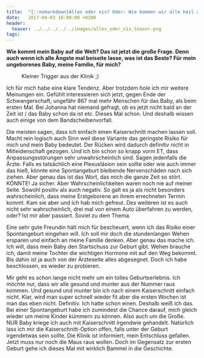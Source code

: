 ```yaml
---
title:  "{::nomarkdown}Alles oder nix? Oder: Wie kommen wir alle heil aus der Nummer raus?{:/}"
date:   2017-04-03 10:00:00 +0200
header:
  teaser: ../../../../../images/alles_oder_nix_teaser.png
tags:
---
```

**Wie kommt mein Baby auf die Welt? Das ist jetzt die große Frage. Denn auch wenn ich alle Ängste mal beiseite lasse, was ist das Beste? Für mein ungeborenes Baby, meine Familie, für mich?**

<figure>
  <img src="../../../../../images/alles_oder_nix.jpg" alt="">
  <figcaption>Kleiner Trigger aus der Klinik ;)</figcaption>
</figure>

Ich für mich habe eine klare Tendenz. Aber trotzdem hole ich mir weitere Meinungen ein. Gefühlt interessieren sich jetzt, gegen Ende der Schwangerschaft, ungefähr 867 mal mehr Menschen für das Baby, als beim ersten Mal. Bei Johanna hat niemand gefragt, ob es jetzt nicht bald an der Zeit ist / das Baby schon da ist etc. Dieses Mal schon. Und deshalb wissen auch einige von dem Bandscheibenvorfall.

Die meisten sagen, dass ich einfach einen Kaiserschnitt machen lassen soll. Macht rein logisch auch Sinn weil diese Variante das geringste Risiko für mich und mein Baby bedeutet. Der Rücken wird dadurch definitiv nicht in Mitleidenschaft gezogen. Und ich bin schon so knapp vorm ET, dass Anpassungsstörungen sehr unwahrscheinlich sind. Sagen jedenfalls die Ärzte. Falls es tatsächlich eine Plexusläsion sein sollte oder wie auch immer das hieß, könnte eine Spontangeburt bleibende Nervenschäden nach sich ziehen. Aber genau das ist das Wort, das mich die ganze Zeit so stört. KÖNNTE! Ja sicher. Aber Wahrscheinlichkeiten waren noch nie auf meiner Seite. Sowohl positiv als auch negativ. So galt es ja als nicht besonders wahrscheinlich, dass meine Erstgeborene an ihrem errechneten Termin kommt. Kam sie aber und ich hab mich gefreut. Des weiteren ist es auch nicht sehr wahrscheinlich, drei mal von einem Auto überfahren zu werden, oder? Ist mir aber passiert. Soviel zu dem Thema.

Eine sehr gute Freundin hält mich für bescheuert, wenn ich das Risiko einer Spontangeburt eingehen will. Ich soll mir doch die stundenlangen Wehen ersparen und einfach an meine Familie denken. Aber genau das mache ich. Ich will, dass mein Baby den Startschuss zur Geburt gibt. Wehen brauche ich, damit meine Tochter die wichtigen Hormone mit auf den Weg bekommt. Bis dahin ist ja auch von der Ärzteseite alles abgesegnet. Doch ich habe beschlossen, es wieder zu probieren. 

Mir geht es schon lange nicht mehr um ein tolles Geburtserlebnis. Ich möchte nur, dass wir alle gesund und munter aus der Nummer raus kommen. Und gesund und munter bin ich nach einem Kaiserschnitt einfach nicht. Klar, wird man super schnell wieder fit aber die ersten Wochen ist man das eben nicht. Definitiv. Ich hatte schon einen. Deshalb weiß ich das. Bei einer Spontangeburt habe ich zumindest die Chance darauf, mich gleich wieder um meine Kinder kümmern zu können. Also auch um die Große. NUR Baby kriege ich auch mit Kaiserschnitt irgendwie gehandelt. Natürlich lass ich mir die Kaiserschnitt-Option offen, falls unter der Geburt irgendetwas sein sollte. Die Klinik ist informiert, mein Entschluss gefallen. Jetzt muss nur noch die Maus raus wollen. Doch im Gegensatz zur ersten Geburt gehe ich dieses Mal mit wirklich Bammel in die Geschichte.